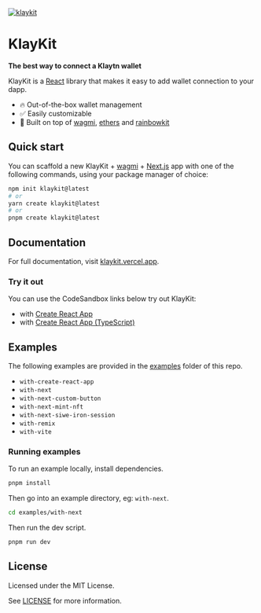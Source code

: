 <a href="https://klaykit.vercel.app/">
  <img alt="klaykit" src="https://klaykit.vercel.app/klaykit.svg" />
</a>

# KlayKit

**The best way to connect a Klaytn wallet**

KlayKit is a [React](https://reactjs.org/) library that makes it easy to add wallet connection to your dapp.

- 🔥 Out-of-the-box wallet management
- ✅ Easily customizable
- 🦄 Built on top of [wagmi](https://github.com/tmm/wagmi), [ethers](https://docs.ethers.io) and [rainbowkit](https://github.com/rainbow-me/rainbowkit)

## Quick start

You can scaffold a new KlayKit + [wagmi](https://wagmi.sh) + [Next.js](https://nextjs.org) app with one of the following commands, using your package manager of choice:

```bash
npm init klaykit@latest
# or
yarn create klaykit@latest
# or
pnpm create klaykit@latest
```

## Documentation

For full documentation, visit [klaykit.vercel.app](https://klaykit.vercel.app/).

### Try it out

You can use the CodeSandbox links below try out KlayKit:

- with [Create React App](https://codesandbox.io/s/klaykit-create-react-app-2r27tu)
- with [Create React App (TypeScript)](https://codesandbox.io/s/klaykit-create-typescript-app-f8cgph)

## Examples

The following examples are provided in the [examples](./examples/) folder of this repo.

- `with-create-react-app`
- `with-next`
- `with-next-custom-button`
- `with-next-mint-nft`
- `with-next-siwe-iron-session`
- `with-remix`
- `with-vite`

### Running examples

To run an example locally, install dependencies.

```bash
pnpm install
```

Then go into an example directory, eg: `with-next`.

```bash
cd examples/with-next
```

Then run the dev script.

```bash
pnpm run dev
```

## License

Licensed under the MIT License.

See [LICENSE](./LICENSE) for more information.
